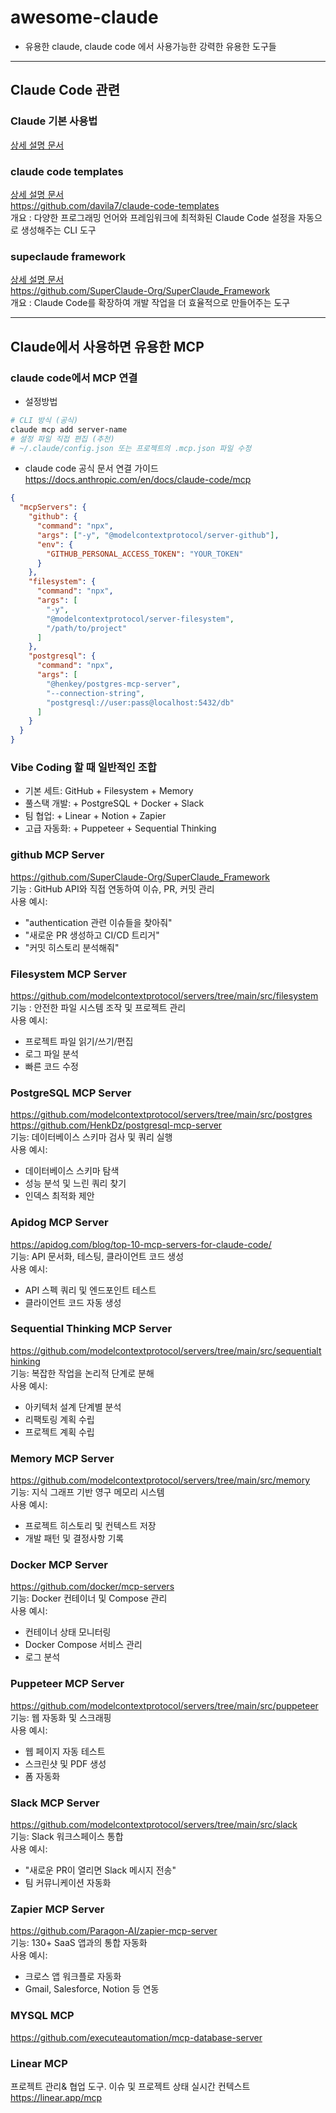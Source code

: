 # awesome-claude
- 유용한 claude, claude code 에서 사용가능한 강력한 유용한 도구들
---
## Claude Code 관련
### Claude 기본 사용법
[상세 설명 문서](claude_code_guide.md)  

### claude code templates
[상세 설명 문서](claude_code_templates.md)  
https://github.com/davila7/claude-code-templates  
개요 : 다양한 프로그래밍 언어와 프레임워크에 최적화된 Claude Code 설정을 자동으로 생성해주는 CLI 도구  

### supeclaude framework
[상세 설명 문서](superclaude_guide.md)  
https://github.com/SuperClaude-Org/SuperClaude_Framework  
개요 : Claude Code를 확장하여 개발 작업을 더 효율적으로 만들어주는 도구  

---
## Claude에서 사용하면 유용한 MCP 
### claude code에서 MCP 연결
* 설정방법
~~~bash
# CLI 방식 (공식)
claude mcp add server-name
# 설정 파일 직접 편집 (추천)
# ~/.claude/config.json 또는 프로젝트의 .mcp.json 파일 수정
~~~

* claude code 공식 문서 연결 가이드
https://docs.anthropic.com/en/docs/claude-code/mcp  
~~~json
{
  "mcpServers": {
    "github": {
      "command": "npx",
      "args": ["-y", "@modelcontextprotocol/server-github"],
      "env": {
        "GITHUB_PERSONAL_ACCESS_TOKEN": "YOUR_TOKEN"
      }
    },
    "filesystem": {
      "command": "npx", 
      "args": [
        "-y",
        "@modelcontextprotocol/server-filesystem",
        "/path/to/project"
      ]
    },
    "postgresql": {
      "command": "npx",
      "args": [
        "@henkey/postgres-mcp-server",
        "--connection-string", 
        "postgresql://user:pass@localhost:5432/db"
      ]
    }
  }
}
~~~

### Vibe Coding 할 때 일반적인 조합
* 기본 세트: GitHub + Filesystem + Memory
* 풀스택 개발: + PostgreSQL + Docker + Slack
* 팀 협업: + Linear + Notion + Zapier
* 고급 자동화: + Puppeteer + Sequential Thinking

### github MCP Server
https://github.com/SuperClaude-Org/SuperClaude_Framework  
기능 : GitHub API와 직접 연동하여 이슈, PR, 커밋 관리  
사용 예시:  
  * "authentication 관련 이슈들을 찾아줘"
  * "새로운 PR 생성하고 CI/CD 트리거"
  * "커밋 히스토리 분석해줘"
    
### Filesystem MCP Server
https://github.com/modelcontextprotocol/servers/tree/main/src/filesystem  
기능 : 안전한 파일 시스템 조작 및 프로젝트 관리  
사용 예시:  
  * 프로젝트 파일 읽기/쓰기/편집
  * 로그 파일 분석
  * 빠른 코드 수정
### PostgreSQL MCP Server
https://github.com/modelcontextprotocol/servers/tree/main/src/postgres  
https://github.com/HenkDz/postgresql-mcp-server  
기능: 데이터베이스 스키마 검사 및 쿼리 실행  
사용 예시:  
  * 데이터베이스 스키마 탐색
  * 성능 분석 및 느린 쿼리 찾기
  * 인덱스 최적화 제안

### Apidog MCP Server
https://apidog.com/blog/top-10-mcp-servers-for-claude-code/  
기능: API 문서화, 테스팅, 클라이언트 코드 생성  
사용 예시:  
  * API 스펙 쿼리 및 엔드포인트 테스트
  * 클라이언트 코드 자동 생성
    
### Sequential Thinking MCP Server
https://github.com/modelcontextprotocol/servers/tree/main/src/sequentialthinking  
기능: 복잡한 작업을 논리적 단계로 분해  
사용 예시:  
  * 아키텍처 설계 단계별 분석
  * 리팩토링 계획 수립
  * 프로젝트 계획 수립
    
### Memory MCP Server
https://github.com/modelcontextprotocol/servers/tree/main/src/memory  
기능: 지식 그래프 기반 영구 메모리 시스템  
사용 예시:  
  * 프로젝트 히스토리 및 컨텍스트 저장
  * 개발 패턴 및 결정사항 기록
    
### Docker MCP Server
https://github.com/docker/mcp-servers  
기능: Docker 컨테이너 및 Compose 관리  
사용 예시:  
  * 컨테이너 상태 모니터링
  * Docker Compose 서비스 관리
  * 로그 분석

### Puppeteer MCP Server
https://github.com/modelcontextprotocol/servers/tree/main/src/puppeteer  
기능: 웹 자동화 및 스크래핑  
사용 예시:  
  * 웹 페이지 자동 테스트
  * 스크린샷 및 PDF 생성
  * 폼 자동화

### Slack MCP Server
https://github.com/modelcontextprotocol/servers/tree/main/src/slack  
기능: Slack 워크스페이스 통합  
사용 예시:  
  * "새로운 PR이 열리면 Slack 메시지 전송"
  * 팀 커뮤니케이션 자동화

### Zapier MCP Server
https://github.com/Paragon-AI/zapier-mcp-server  
기능: 130+ SaaS 앱과의 통합 자동화  
사용 예시:  
  * 크로스 앱 워크플로 자동화
  * Gmail, Salesforce, Notion 등 연동

### MYSQL MCP
https://github.com/executeautomation/mcp-database-server  
  
### Linear MCP
프로젝트 관리& 협업 도구. 이슈 및 프로젝트 상태 실시간 컨텍스트  
https://linear.app/mcp   






